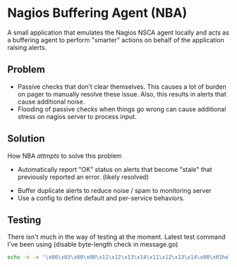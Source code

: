# Nagios Buffering Agent (NBA)

A small application that emulates the Nagios NSCA agent locally and acts as
a buffering agent to perform "smarter" actions on behalf of the application
raising alerts.

## Problem

+ Passive checks that don’t clear themselves. This causes a lot of 
  burden on pager to manually resolve these issue. Also, this results 
  in alerts that cause additional noise.
+ Flooding of passive checks when things go wrong can cause additional 
  stress on nagios server to process input.


## Solution

How NBA _attmpts_ to solve this problem

+ Automatically report "OK" status on alerts that become "stale" 
  that previously reported an error. (likely resolved)
- Buffer duplicate alerts to reduce noise / spam to monitoring server
- Use a config to define default and per-service behaviors.




## Testing

There isn't much in the way of testing at the moment. Latest test command I've
been using (disable byte-length check in message.go)

```bash
echo -n -e '\x00\x03\x00\x00\x11\x12\x13\x14\x11\x12\x13\x14\x00\x01hello\x00\x00\x00\x00\x00\x00\x00\x00\x00\x00\x00\x00\x00\x00\x00\x00\x00\x00\x00\x00\x00\x00\x00\x00\x00\x00\x00\x00\x00\x00\x00\x00\x00\x00\x00\x00\x00\x00\x00\x00\x00\x00\x00\x00\x00\x00\x00\x00\x00\x00\x00\x00\x00\x00\x00\x00\x00\x00\x00service-name\x00\x00\x00\x00\x00\x00\x00\x00\x00\x00\x00\x00\x00\x00\x00\x00\x00\x00\x00\x00\x00\x00\x00\x00\x00\x00\x00\x00\x00\x00\x00\x00\x00\x00\x00\x00\x00\x00\x00\x00\x00\x00\x00\x00\x00\x00\x00\x00\x00\x00\x00\x00\x00\x00\x00\x00\x00\x00\x00\x00\x00\x00\x00\x00\x00\x00\x00\x00\x00\x00\x00\x00\x00\x00\x00\x00\x00\x00\x00\x00\x00\x00\x00\x00\x00\x00\x00\x00\x00\x00\x00\x00\x00\x00\x00\x00\x00\x00\x00\x00\x00\x00\x00\x00\x00\x00\x00\x00\x00\x00\x00\x00\x00\x00\x00\x00something has went horribly wrong!!' | nc localhost 5667
```